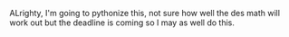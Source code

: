 ALrighty, I'm going to pythonize this, not sure how well the des math
will work out but the deadline is coming so I may as well do this.
